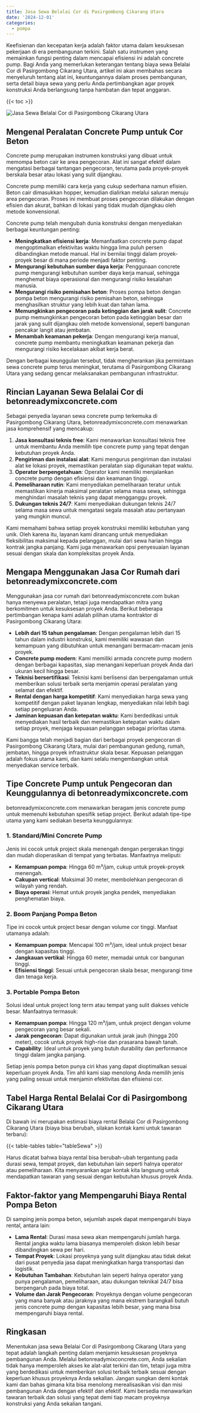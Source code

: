 ```yaml
---
title: Jasa Sewa Belalai Cor di Pasirgombong Cikarang Utara
date: '2024-12-01'
categories:
  - pompa
---
```


Keefisienan dan kecepatan kerja adalah faktor utama dalam kesuksesan pekerjaan di era pembangunan terkini. Salah satu instrumen yang memainkan fungsi penting dalam mencapai efisiensi ini adalah concrete pump. Bagi Anda yang memerlukan keterangan tentang biaya sewa Belalai Cor di Pasirgombong Cikarang Utara, artikel ini akan membahas secara menyeluruh tentang alat ini, keuntungannya dalam proses pembangunan, serta detail biaya sewa yang perlu Anda pertimbangkan agar proyek konstruksi Anda berlangsung tanpa hambatan dan tepat anggaran.

{{< toc >}}

![Jasa Sewa Belalai Cor di Pasirgombong Cikarang Utara](https://betoncor8.github.io/pump/concrete-pump%20(23).png)

## Mengenal Peralatan Concrete Pump untuk Cor Beton

Concrete pump merupakan instrumen konstruksi yang dibuat untuk memompa beton cair ke area pengecoran. Alat ini sangat efektif dalam mengatasi berbagai tantangan pengecoran, terutama pada proyek-proyek berskala besar atau lokasi yang sulit dijangkau.

Concrete pump memiliki cara kerja yang cukup sederhana namun efisien. Beton cair dimasukkan hopper, kemudian dialirkan melalui saluran menuju area pengecoran. Proses ini membuat proses pengecoran dilakukan dengan efisien dan akurat, bahkan di lokasi yang tidak mudah dijangkau oleh metode konvensional.

Concrete pump telah mengubah dunia konstruksi dengan menyediakan berbagai keuntungan penting:

- **Meningkatkan efisiensi kerja**: Memanfaatkan concrete pump dapat mengoptimalkan efektivitas waktu hingga lima puluh persen dibandingkan metode manual. Hal ini bernilai tinggi dalam proyek-proyek besar di mana periode menjadi faktor penting.
- **Mengurangi kebutuhan sumber daya kerja**: Penggunaan concrete pump mengurangi kebutuhan sumber daya kerja manual, sehingga menghemat biaya operasional dan mengurangi risiko kesalahan manusia.
- **Mengurangi risiko pemisahan beton**: Proses pompa beton dengan pompa beton mengurangi risiko pemisahan beton, sehingga menghasilkan struktur yang lebih kuat dan tahan lama.
- **Memungkinkan pengecoran pada ketinggian dan jarak sulit**: Concrete pump memungkinkan pengecoran beton pada ketinggian besar dan jarak yang sulit dijangkau oleh metode konvensional, seperti bangunan pencakar langit atau jembatan.
- **Menambah keamanan pekerja**: Dengan mengurangi kerja manual, concrete pump membantu meningkatkan keamanan pekerja dan mengurangi risiko kecelakaan akibat kerja berat.

Dengan berbagai keunggulan tersebut, tidak mengherankan jika permintaan sewa concrete pump terus meningkat, terutama di Pasirgombong Cikarang Utara yang sedang gencar melaksanakan pembangunan infrastruktur.

## Rincian Layanan Sewa Belalai Cor di betonreadymixconcrete.com

Sebagai penyedia layanan sewa concrete pump terkemuka di Pasirgombong Cikarang Utara, betonreadymixconcrete.com menawarkan jasa komprehensif yang mencakup:

1. **Jasa konsultasi teknis free**: Kami menawarkan konsultasi teknis free untuk membantu Anda memilih tipe concrete pump yang tepat dengan kebutuhan proyek Anda.
2. **Pengiriman dan instalasi alat**: Kami mengurus pengiriman dan instalasi alat ke lokasi proyek, memastikan peralatan siap digunakan tepat waktu.
3. **Operator berpengetahuan**: Operator kami memiliki menjalankan concrete pump dengan efisiensi dan keamanan tinggi.
4. **Pemeliharaan rutin**: Kami menyediakan pemeliharaan teratur untuk memastikan kinerja maksimal peralatan selama masa sewa, sehingga menghindari masalah teknis yang dapat mengganggu proyek.
5. **Dukungan teknis 24/7**: Kami menyediakan dukungan teknis 24/7 selama masa sewa untuk mengatasi segala masalah atau pertanyaan yang mungkin muncul.

Kami memahami bahwa setiap proyek konstruksi memiliki kebutuhan yang unik. Oleh karena itu, layanan kami dirancang untuk menyediakan fleksibilitas maksimal kepada pelanggan, mulai dari sewa harian hingga kontrak jangka panjang. Kami juga menawarkan opsi penyesuaian layanan sesuai dengan skala dan kompleksitas proyek Anda.

## Mengapa Menggunakan Jasa Cor Rumah dari betonreadymixconcrete.com

Menggunakan jasa cor rumah dari betonreadymixconcrete.com bukan hanya menyewa peralatan, tetapi juga mendapatkan mitra yang berkomitmen untuk kesuksesan proyek Anda. Berikut beberapa pertimbangan kenapa kami adalah pilihan utama kontraktor di Pasirgombong Cikarang Utara:

- **Lebih dari 15 tahun pengalaman**: Dengan pengalaman lebih dari 15 tahun dalam industri konstruksi, kami memiliki wawasan dan kemampuan yang dibutuhkan untuk menangani bermacam-macam jenis proyek.
- **Concrete pump modern**: Kami memiliki armada concrete pump modern dengan berbagai kapasitas, siap menangani keperluan proyek Anda dari ukuran kecil hingga besar.
- **Teknisi bersertifikasi**: Teknisi kami berlisensi dan berpengalaman untuk memberikan solusi terbaik serta menjamin operasi peralatan yang selamat dan efektif.
- **Rental dengan harga kompetitif**: Kami menyediakan harga sewa yang kompetitif dengan paket layanan lengkap, menyediakan nilai lebih bagi setiap pengeluaran Anda.
- **Jaminan kepuasan dan ketepatan waktu**: Kami berdedikasi untuk menyediakan hasil terbaik dan memastikan ketepatan waktu dalam setiap proyek, menjaga kepuasan pelanggan sebagai prioritas utama.

Kami bangga telah menjadi bagian dari berbagai proyek pengecoran di Pasirgombong Cikarang Utara, mulai dari pembangunan gedung, rumah, jembatan, hingga proyek infrastruktur skala besar. Kepuasan pelanggan adalah fokus utama kami, dan kami selalu mengembangkan untuk menyediakan service terbaik.

## Tipe Concrete Pump untuk Pengecoran dan Keunggulannya di betonreadymixconcrete.com

betonreadymixconcrete.com menawarkan beragam jenis concrete pump untuk memenuhi kebutuhan spesifik setiap project. Berikut adalah tipe-tipe utama yang kami sediakan beserta keunggulannya:

### 1\. Standard/Mini Concrete Pump

Jenis ini cocok untuk project skala menengah dengan pergerakan tinggi dan mudah dioperasikan di tempat yang terbatas. Manfaatnya meliputi:

- **Kemampuan pompa**: Hingga 60 m³/jam, cukup untuk proyek-proyek menengah.
- **Cakupan vertical**: Maksimal 30 meter, membolehkan pengecoran di wilayah yang rendah.
- **Biaya operasi**: Hemat untuk proyek jangka pendek, menyediakan penghematan biaya.

### 2\. Boom Panjang Pompa Beton

Tipe ini cocok untuk project besar dengan volume cor tinggi. Manfaat utamanya adalah:

- **Kemampuan pompa**: Mencapai 100 m³/jam, ideal untuk project besar dengan kapasitas tinggi.
- **Jangkauan vertikal**: Hingga 60 meter, memadai untuk cor bangunan tinggi.
- **Efisiensi tinggi**: Sesuai untuk pengecoran skala besar, mengurangi time dan tenaga kerja.

### 3\. Portable Pompa Beton

Solusi ideal untuk project long term atau tempat yang sulit diakses vehicle besar. Manfaatnya termasuk:

- **Kemampuan pompa**: Hingga 120 m³/jam, untuk project dengan volume pengecoran yang besar sekali.
- **Jarak pengecoran**: Dapat digunakan untuk jarak jauh (hingga 200 meter), cocok untuk proyek high-rise dan prasarana bawah tanah.
- **Capability**: Ideal untuk proyek yang butuh durability dan performance tinggi dalam jangka panjang.

Setiap jenis pompa beton punya ciri khas yang dapat dioptimalkan sesuai keperluan proyek Anda. Tim ahli kami siap menolong Anda memilih jenis yang paling sesuai untuk menjamin efektivitas dan efisiensi cor.

## Tabel Harga Rental Belalai Cor di Pasirgombong Cikarang Utara

Di bawah ini merupakan estimasi biaya rental Belalai Cor di Pasirgombong Cikarang Utara (biaya bisa berubah, silakan kontak kami untuk tawaran terbaru):

{{< table-tables table="tableSewa" >}}

Harus dicatat bahwa biaya rental bisa berubah-ubah tergantung pada durasi sewa, tempat proyek, dan kebutuhan lain seperti halnya operator atau pemeliharaan. Kita menyarankan agar kontak kita langsung untuk mendapatkan tawaran yang sesuai dengan kebutuhan khusus proyek Anda.

## Faktor-faktor yang Mempengaruhi Biaya Rental Pompa Beton

Di samping jenis pompa beton, sejumlah aspek dapat mempengaruhi biaya rental, antara lain:

- **Lama Rental**: Durasi masa sewa akan mempengaruhi jumlah harga. Rental jangka waktu lama biasanya memperoleh diskon lebih besar dibandingkan sewa per hari.
- **Tempat Proyek**: Lokasi proyeknya yang sulit dijangkau atau tidak dekat dari pusat penyedia jasa dapat meningkatkan harga transportasi dan logistik.
- **Kebutuhan Tambahan**: Kebutuhan lain seperti halnya operator yang punya pengalaman, pemeliharaan, atau dukungan teknikal 24/7 bisa berpengaruh pada biaya total.
- **Volume dan Jarak Pengecoran**: Proyeknya dengan volume pengecoran yang mana banyak atau jaraknya yang mana ekstrem barangkali butuh jenis concrete pump dengan kapasitas lebih besar, yang mana bisa mempengaruhi biaya rental.

## Ringkasan

Menentukan jasa sewa Belalai Cor di Pasirgombong Cikarang Utara yang tepat adalah langkah penting dalam menjamin kesuksesan proyeknya pembangunan Anda. Melalui betonreadymixconcrete.com, Anda sekalian tidak hanya memperoleh akses ke alat-alat terkini dan tim, tetapi juga mitra yang berdedikasi untuk memberikan solusi terbaik terbaik sesuai dengan keperluan khusus proyeknya Anda sekalian. Jangan sungkan demi kontak kami dan bahas gimana kita bisa menolong merealisasikan visi dan misi pembangunan Anda dengan efektif dan efektif. Kami bersedia menawarkan tawaran terbaik dan solusi yang tepat demi tiap macam proyeknya konstruksi yang Anda sekalian tangani.
